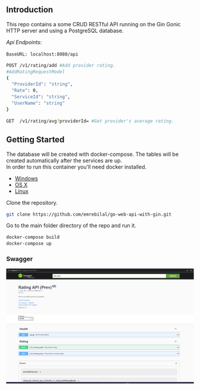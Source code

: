 ## Introduction
This repo contains a some CRUD RESTful API running on the Gin Gonic HTTP server and using a PostgreSQL database.

*Api Endpoints:*

`BaseURL: localhost:8080/api`
```bash
POST ​/v1​/rating​/add #Add provider rating.
#AddRatingRequestModel
{
  "ProviderId": "string",
  "Rate": 0,
  "ServiceId": "string",
  "UserName": "string"
}
```
```bash
GET  ​/v1​/rating​/avg?providerId= #Get provider's average rating.
```
## Getting Started
The database will be created with docker-compose. The tables will be created automatically after the services are up.  
In order to run this container you'll need docker installed.
* [Windows](https://docs.docker.com/windows/started)
* [OS X](https://docs.docker.com/mac/started/)
* [Linux](https://docs.docker.com/linux/started/)

Clone the repository.
```bash
git clone https://github.com/emrebilal/go-web-api-with-gin.git
```
Go to the main folder directory of the repo and run it.
```bash
docker-compose build
docker-compose up
```
### Swagger
![Swagger](swagger.png)
